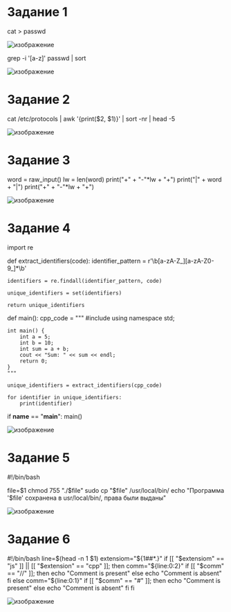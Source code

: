 # Задание 1
cat > passwd

![изображение](https://github.com/user-attachments/assets/4816089c-8aac-45b7-9f73-07be90e763ab)

grep -i '[a-z]' passwd | sort

![изображение](https://github.com/user-attachments/assets/a4bf1db4-6ac1-4a36-ae45-a1dd021cc773)

# Задание 2
cat /etc/protocols | awk '{print($2, $1)}' | sort -nr | head -5

![изображение](https://github.com/user-attachments/assets/66482b27-8486-4177-b8c9-832a202950dd)

# Задание 3

word = raw_input()
lw = len(word)
print("+" + "-"*lw + "+")
print("|" + word + "|")
print("+" + "-"*lw + "+")

![изображение](https://github.com/user-attachments/assets/aa1a5426-8557-448b-9a0a-ed2c927f5c67)

# Задание 4

import re

def extract_identifiers(code):
    identifier_pattern = r'\b[a-zA-Z_][a-zA-Z0-9_]*\b'

    identifiers = re.findall(identifier_pattern, code)

    unique_identifiers = set(identifiers)

    return unique_identifiers

def main():
    cpp_code = """
    #include <iostream>
    using namespace std;

    int main() {
        int a = 5;
        int b = 10;
        int sum = a + b;
        cout << "Sum: " << sum << endl;
        return 0;
    }
    """

    unique_identifiers = extract_identifiers(cpp_code)

    for identifier in unique_identifiers:
        print(identifier)

if __name__ == "__main__":
    main()


![изображение](https://github.com/user-attachments/assets/73d6a939-d1eb-469c-bf58-642201891028)

# Задание 5
#!/bin/bash

file=$1
chmod 755 "./$file"
sudo cp "$file" /usr/local/bin/
echo "Программа '$file' сохранена в usr/local/bin/, права были выданы"

![изображение](https://github.com/user-attachments/assets/dbb07869-b7d9-4723-93d1-8e2054bf9a79)


# Задание 6
#!/bin/bash
line=$(head -n 1 $1)
extensiom="${1##*.}"
if [[ "$extensiom" == "js" ]] || [[ "$extension" == "cpp" ]]; then
        comm="${line:0:2}"
        if [[ "$comm" == "//" ]]; then
                echo "Comment is present"
        else
                echo "Comment is absent"
        fi
else
        comm="${line:0:1}"
        if [[ "$comm" == "#" ]]; then
                echo "Comment is present"
        else
                echo "Comment is absent"
        fi
fi
 
![изображение](https://github.com/user-attachments/assets/27a9c16d-8c2e-48e4-9c22-df71e25ad257)





